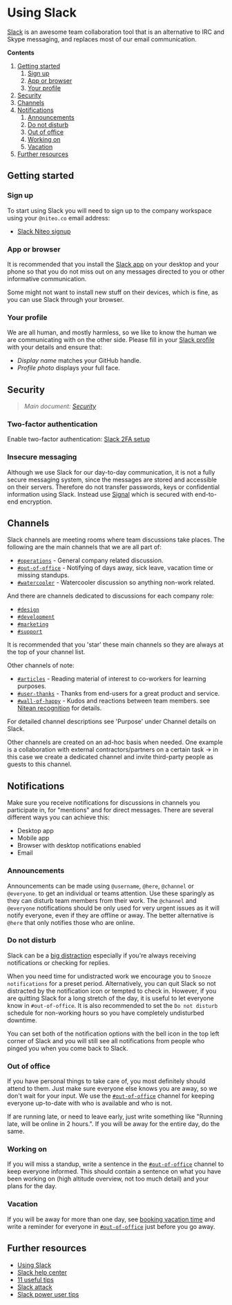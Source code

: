 # Using Slack

[Slack](slack.com) is an awesome team collaboration tool that is an alternative to IRC and Skype messaging, and replaces most of our email communication.

**Contents**

1. [Getting started](#getting-started)
    1. [Sign up](#sign-up)
    1. [App or browser](#app-or-browser)
    1. [Your profile](#your-profile)
1. [Security](#security)
1. [Channels](#channels)
1. [Notifications](#notifications)
    1. [Announcements](#announcements)
    1. [Do not disturb](#do-not-disturb)
    1. [Out of office](#out-of-office)
    1. [Working on](#working-on)
    1. [Vacation](#vacation)
1. [Further resources](#further-resources)


## Getting started

### Sign up

To start using Slack you will need to sign up to the company workspace using your `@niteo.co` email address:

* [Slack Niteo signup]

### App or browser

It is recommended that you install the [Slack app] on your desktop and your phone so that you do not miss out on any messages directed to you or other informative communication.

Some might not want to install new stuff on their devices, which is fine, as you can use Slack through your browser.

### Your profile

We are all human, and mostly harmless, so we like to know the human we are communicating with on the other side. Please fill in your [Slack profile] with your details and ensure that:

 * *Display name* matches your GitHub handle.
 * *Profile photo* displays your full face.

## Security

> *Main document: [Security](../company/security.md)*

### Two-factor authentication

Enable two-factor authentication: [Slack 2FA setup]

### Insecure messaging

Although we use Slack for our day-to-day communication, it is not a fully secure messaging system, since the messages are stored and accessible on their servers. Therefore do not transfer passwords, keys or confidential information using Slack. Instead use [Signal](signal.md) which is secured with end-to-end encryption.


## Channels

Slack channels are meeting rooms where team discussions take places. The following are the main channels that we are all part of:

* [`#operations`] - General company related discussion.
* [`#out-of-office`] - Notifying of days away, sick leave, vacation time or missing standups.
* [`#watercooler`] - Watercooler discussion so anything non-work related.

And there are channels dedicated to discussions for each company role:

* [`#design`]
* [`#development`]
* [`#marketing`]
* [`#support`]

It is recommended that you 'star' these main channels so they are always at the top of your channel list.

Other channels of note:

* [`#articles`] - Reading material of interest to co-workers for learning purposes.
* [`#user-thanks`] - Thanks from end-users for a great product and service.
* [`#wall-of-happy`] - Kudos and reactions between team members. see [Nitean recognition] for details.

For detailed channel descriptions see 'Purpose' under Channel details on Slack.

Other channels are created on an ad-hoc basis when needed. One example is a collaboration with external contractors/partners on a certain task -> in this case we create a dedicated channel and invite third-party people as guests to this channel.


## Notifications

Make sure you receive notifications for discussions in channels you participate in, for "mentions" and for direct messages. There are several different ways you can achieve this:

 * Desktop app
 * Mobile app
 * Browser with desktop notifications enabled
 * Email

### Announcements

Announcements can be made using `@username`, `@here`, `@channel` or `@everyone`. to get an individual or teams attention. Use these sparingly as they can disturb team members from their work. The `@channel` and `@everyone` notifications should be only used for very urgent issues as it will notify everyone, even if they are offline or away. The better alternative is `@here` that only notifies those who are online.

### Do not disturb

Slack can be a [big distraction] especially if you're always receiving notifications or checking for replies.

When you need time for undistracted work we encourage you to `Snooze notifications` for a preset period. Alternatively, you can quit Slack so not distracted by the notification icon or tempted to check in. However, if you are quitting Slack for a long stretch of the day, it is useful to let everyone know in `#out-of-office`. It is also recommended to set the `Do not disturb` schedule for non-working hours so you have completely undisturbed downtime.

You can set both of the notification options with the bell icon in the top left corner of Slack and you will still see all notifications from people who pinged you when you come back to Slack.

### Out of office

If you have personal things to take care of, you most definitely should attend to them. Just make sure everyone else knows you are away, so we don't wait for your input. We use the [`#out-of-office`] channel for keeping everyone up-to-date with who is available and who is not.

If are running late, or need to leave early, just write something like "Running late, will be online in 2 hours.". If you will be away for the entire day, do the same.

### Working on

If you will miss a standup, write a sentence in the [`#out-of-office`] channel to keep everyone informed. This should contain a sentence on what you have been working on (high altitude overview, not too much detail) and your plans for the day.

### Vacation

If you will be away for more than one day, see [booking vacation time](../people/benefits.md#booking-vacation) and write a reminder for everyone in [`#out-of-office`] just before you go away.


## Further resources

* [Using Slack](https://get.slack.help/hc/en-us/categories/200111606-Using-Slack)
* [Slack help center](https://get.slack.help/hc/en-us)
* [11 useful tips](https://medium.com/@slackhq/11-useful-tips-for-getting-the-most-of-slack-5dfb3d1af77)
* [Slack attack](http://www.buzzfeed.com/nicolenguyen/slack-attack#.binnlPOzQ)
* [Slack power user tips](http://www.howtogeek.com/219328/become-a-slack-power-user-with-these-useful-tips/)

[big distraction]: https://m.signalvnoise.com/is-group-chat-making-you-sweat-744659addf7d
[Slack profile]: https://niteo.slack.com/account/profile
[Slack 2FA setup]: https://get.slack.help/hc/en-us/articles/204509068-Set-up-two-factor-authentication
[Slack Niteo signup]: https://join.slack.com/niteo/signup
[Slack app]: https://slack.com/download
[`#operations`]: https://niteo.slack.com/app_redirect?channel=operations
[`#out-of-office`]: https://niteo.slack.com/app_redirect?channel=out-of-office
[`#development`]: https://niteo.slack.com/app_redirect?channel=development
[`#watercooler`]: https://niteo.slack.com/app_redirect?channel=watercooler
[`#design`]: https://niteo.slack.com/app_redirect?channel=design
[`#marketing`]: https://niteo.slack.com/app_redirect?channel=marketing
[`#support`]: https://niteo.slack.com/app_redirect?channel=support
[`#articles`]: https://niteo.slack.com/app_redirect?channel=articles
[`#user-thanks`]: https://niteo.slack.com/app_redirect?channel=user-thanks
[`#wall-of-happy`]: https://niteo.slack.com/app_redirect?channel=wall-of-happy
[Nitean recognition]: ../people/nitean-recognition.md
